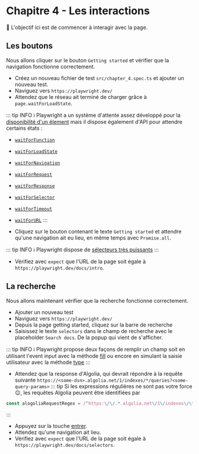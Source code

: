 # Chapitre 4 - Les interactions

🎯 L'objectif ici est de commencer à interagir avec la page.

## Les boutons

Nous allons cliquer sur le bouton `Getting started` et vérifier que la navigation fonctionne correctement.

- Créez un nouveau fichier de test `src/chapter_4.spec.ts` et ajouter un nouveau test.
- Naviguez vers `https://playwright.dev/`
- Attendez que le réseau ait terminé de charger grâce à `page.waitForLoadState`.

::: tip INFO
ℹ️ Playwright a un système d'attente assez développé pour la [disponibilité d'un élement](https://playwright.dev/docs/actionability) mais il dispose également d'API pour attendre certains états :
- [`waitForFunction`](https://playwright.dev/docs/api/class-page#page-wait-for-function)
- [`waitForLoadState`](https://playwright.dev/docs/api/class-page#page-wait-for-load-state)
- [`waitForNavigation`](https://playwright.dev/docs/api/class-page#page-wait-for-navigation)
- [`waitForRequest`](https://playwright.dev/docs/api/class-page#page-wait-for-request)
- [`waitForResponse`](https://playwright.dev/docs/api/class-page#page-wait-for-response)
- [`waitForSelector`](https://playwright.dev/docs/api/class-page#page-wait-for-selector)
- [`waitForTimeout`](https://playwright.dev/docs/api/class-page#page-wait-for-timeout)
- [`waitForURL`](https://playwright.dev/docs/api/class-page#page-wait-for-url)
:::

- Cliquez sur le bouton contenant le texte `Getting started` et attendre qu'une navigation ait eu lieu, en même temps avec `Promise.all`.

::: tip INFO
ℹ️ Playwright dispose de [sélecteurs très puissants](https://playwright.dev/docs/selectors)
:::

- Vérifiez avec `expect` que l'URL de la page soit égale à `https://playwright.dev/docs/intro`.

## La recherche

Nous allons maintenant vérifier que la recherche fonctionne correctement.

- Ajouter un nouveau test
- Naviguez vers `https://playwright.dev/`
- Depuis la page getting started, cliquez sur la barre de recherche
- Saisissez le texte `selectors` dans le champ de recherche avec le placeholder `Search docs`. De la popup qui vient de s'afficher.

::: tip INFO
ℹ️ Playwright propose deux façons de remplir un champ soit en utilisant l'event input avec la méthode [fill](https://playwright.dev/docs/api/class-page#page-fill) ou encore en simulant la saisie utilisateur avec la méthode [type](https://playwright.dev/docs/api/class-page#page-type)
:::

- Attendez que la response d'Algolia, qui devrait répondre à la requête suivante `https://<some-dsn>.algolia.net/1/indexes/*/queries?<some-query-params>`
::: tip
Si les expressions régulières ne sont pas votre force :wink:, les requêtes Algolia peuvent être identifiées par
```js
const alogoliaRequestRegex = /^https:\/\/.*.algolia.net\/1\/indexes\/\*\/queries\?/
```
:::

- Appuyez sur la touche [entrer](https://playwright.dev/docs/api/class-page#page-press).
- Attendez qu'une navigation ait lieu.
- Vérifiez avec `expect` que l'URL de la page soit égale à `https://playwright.dev/docs/selectors`.

